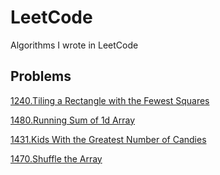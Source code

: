 # LeetCode
Algorithms I wrote in LeetCode

## Problems

[1240.Tiling a Rectangle with the Fewest Squares](1240/problem.md)

[1480.Running Sum of 1d Array](1480/problem.md)

[1431.Kids With the Greatest Number of Candies](1431/problem.md)

[1470.Shuffle the Array](1470/problem.md)